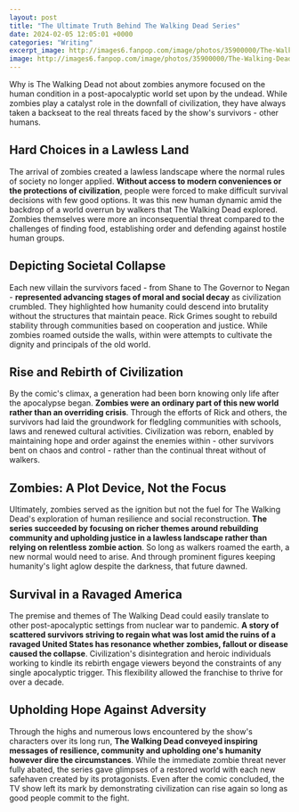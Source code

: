 ```yaml
---
layout: post
title: "The Ultimate Truth Behind The Walking Dead Series"
date: 2024-02-05 12:05:01 +0000
categories: "Writing"
excerpt_image: http://images6.fanpop.com/image/photos/35900000/The-Walking-Dead-Season-4-Behind-the-Scenes-the-walking-dead-35979558-3600-2390.jpg
image: http://images6.fanpop.com/image/photos/35900000/The-Walking-Dead-Season-4-Behind-the-Scenes-the-walking-dead-35979558-3600-2390.jpg
---
```


Why is The Walking Dead not about zombies anymore focused on the human condition in a post-apocalyptic world set upon by the undead. While zombies play a catalyst role in the downfall of civilization, they have always taken a backseat to the real threats faced by the show's survivors - other humans.
## Hard Choices in a Lawless Land
The arrival of zombies created a lawless landscape where the normal rules of society no longer applied. **Without access to modern conveniences or the protections of civilization**, people were forced to make difficult survival decisions with few good options. It was this new human dynamic amid the backdrop of a world overrun by walkers that The Walking Dead explored. Zombies themselves were more an inconsequential threat compared to the challenges of finding food, establishing order and defending against hostile human groups.
## Depicting Societal Collapse 
Each new villain the survivors faced - from Shane to The Governor to Negan - **represented advancing stages of moral and social decay** as civilization crumbled. They highlighted how humanity could descend into brutality without the structures that maintain peace. Rick Grimes sought to rebuild stability through communities based on cooperation and justice. While zombies roamed outside the walls, within were attempts to cultivate the dignity and principals of the old world.
## Rise and Rebirth of Civilization
By the comic's climax, a generation had been born knowing only life after the apocalypse began. **Zombies were an ordinary part of this new world rather than an overriding crisis**. Through the efforts of Rick and others, the survivors had laid the groundwork for fledgling communities with schools, laws and renewed cultural activities. Civilization was reborn, enabled by maintaining hope and order against the enemies within - other survivors bent on chaos and control - rather than the continual threat without of walkers.
## Zombies: A Plot Device, Not the Focus
Ultimately, zombies served as the ignition but not the fuel for The Walking Dead's exploration of human resilience and social reconstruction. **The series succeeded by focusing on richer themes around rebuilding community and upholding justice in a lawless landscape rather than relying on relentless zombie action**. So long as walkers roamed the earth, a new normal would need to arise. And through prominent figures keeping humanity's light aglow despite the darkness, that future dawned.
## Survival in a Ravaged America
The premise and themes of The Walking Dead could easily translate to other post-apocalyptic settings from nuclear war to pandemic. **A story of scattered survivors striving to regain what was lost amid the ruins of a ravaged United States has resonance whether zombies, fallout or disease caused the collapse**. Civilization's disintegration and heroic individuals working to kindle its rebirth engage viewers beyond the constraints of any single apocalyptic trigger. This flexibility allowed the franchise to thrive for over a decade.
## Upholding Hope Against Adversity 
Through the highs and numerous lows encountered by the show's characters over its long run, **The Walking Dead conveyed inspiring messages of resilience, community and upholding one's humanity however dire the circumstances**. While the immediate zombie threat never fully abated, the series gave glimpses of a restored world with each new safehaven created by its protagonists. Even after the comic concluded, the TV show left its mark by demonstrating civilization can rise again so long as good people commit to the fight.